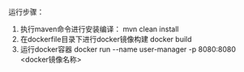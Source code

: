 运行步骤：
1. 执行maven命令进行安装编译：
    mvn clean install
2. 在dockerfile目录下进行docker镜像构建
    docker build
3. 运行docker容器
    docker run --name user-manager -p 8080:8080 <docker镜像名称>
